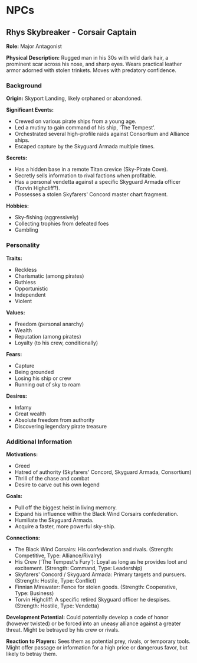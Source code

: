 # NPCs

## Rhys Skybreaker - Corsair Captain

**Role:** Major Antagonist

**Physical Description:** Rugged man in his 30s with wild dark hair, a prominent scar across his nose, and sharp eyes. Wears practical leather armor adorned with stolen trinkets. Moves with predatory confidence.

### Background

**Origin:** Skyport Landing, likely orphaned or abandoned.

**Significant Events:**
- Crewed on various pirate ships from a young age.
- Led a mutiny to gain command of his ship, 'The Tempest'.
- Orchestrated several high-profile raids against Consortium and Alliance ships.
- Escaped capture by the Skyguard Armada multiple times.

**Secrets:**
- Has a hidden base in a remote Titan crevice (Sky-Pirate Cove).
- Secretly sells information to rival factions when profitable.
- Has a personal vendetta against a specific Skyguard Armada officer (Torvin Highcliff?).
- Possesses a stolen Skyfarers' Concord master chart fragment.

**Hobbies:**
- Sky-fishing (aggressively)
- Collecting trophies from defeated foes
- Gambling

### Personality

**Traits:**
- Reckless
- Charismatic (among pirates)
- Ruthless
- Opportunistic
- Independent
- Violent

**Values:**
- Freedom (personal anarchy)
- Wealth
- Reputation (among pirates)
- Loyalty (to his crew, conditionally)

**Fears:**
- Capture
- Being grounded
- Losing his ship or crew
- Running out of sky to roam

**Desires:**
- Infamy
- Great wealth
- Absolute freedom from authority
- Discovering legendary pirate treasure

### Additional Information

**Motivations:**
- Greed
- Hatred of authority (Skyfarers' Concord, Skyguard Armada, Consortium)
- Thrill of the chase and combat
- Desire to carve out his own legend

**Goals:**
- Pull off the biggest heist in living memory.
- Expand his influence within the Black Wind Corsairs confederation.
- Humiliate the Skyguard Armada.
- Acquire a faster, more powerful sky-ship.

**Connections:**
- The Black Wind Corsairs: His confederation and rivals. (Strength: Competitive, Type: Alliance/Rivalry)
- His Crew ('The Tempest's Fury'): Loyal as long as he provides loot and excitement. (Strength: Command, Type: Leadership)
- Skyfarers' Concord / Skyguard Armada: Primary targets and pursuers. (Strength: Hostile, Type: Conflict)
- Finnian Mirewater: Fence for stolen goods. (Strength: Cooperative, Type: Business)
- Torvin Highcliff: A specific retired Skyguard officer he despises. (Strength: Hostile, Type: Vendetta)

**Development Potential:** Could potentially develop a code of honor (however twisted) or be forced into an uneasy alliance against a greater threat. Might be betrayed by his crew or rivals.

**Reaction to Players:** Sees them as potential prey, rivals, or temporary tools. Might offer passage or information for a high price or dangerous favor, but likely to betray them.